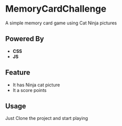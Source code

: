 # MemoryCardChallenge
A simple memory card game using Cat Ninja pictures

## Powered By

* **CSS**
* **JS**

## Feature

* It has Ninja cat picture
* It a score points

## Usage

Just Clone the project and start playing